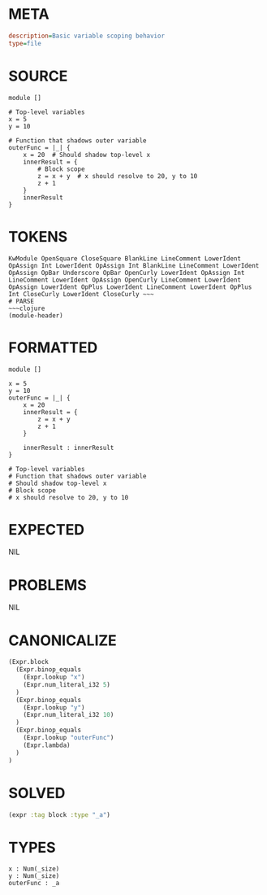 # META
~~~ini
description=Basic variable scoping behavior
type=file
~~~
# SOURCE
~~~roc
module []

# Top-level variables
x = 5
y = 10

# Function that shadows outer variable
outerFunc = |_| {
    x = 20  # Should shadow top-level x
    innerResult = {
        # Block scope
        z = x + y  # x should resolve to 20, y to 10
        z + 1
    }
    innerResult
}
~~~
# TOKENS
~~~text
KwModule OpenSquare CloseSquare BlankLine LineComment LowerIdent OpAssign Int LowerIdent OpAssign Int BlankLine LineComment LowerIdent OpAssign OpBar Underscore OpBar OpenCurly LowerIdent OpAssign Int LineComment LowerIdent OpAssign OpenCurly LineComment LowerIdent OpAssign LowerIdent OpPlus LowerIdent LineComment LowerIdent OpPlus Int CloseCurly LowerIdent CloseCurly ~~~
# PARSE
~~~clojure
(module-header)
~~~
# FORMATTED
~~~roc
module []

x = 5
y = 10
outerFunc = |_| {
	x = 20
	innerResult = {
		z = x + y
		z + 1
	}

	innerResult : innerResult
}

# Top-level variables
# Function that shadows outer variable
# Should shadow top-level x
# Block scope
# x should resolve to 20, y to 10
~~~
# EXPECTED
NIL
# PROBLEMS
NIL
# CANONICALIZE
~~~clojure
(Expr.block
  (Expr.binop_equals
    (Expr.lookup "x")
    (Expr.num_literal_i32 5)
  )
  (Expr.binop_equals
    (Expr.lookup "y")
    (Expr.num_literal_i32 10)
  )
  (Expr.binop_equals
    (Expr.lookup "outerFunc")
    (Expr.lambda)
  )
)
~~~
# SOLVED
~~~clojure
(expr :tag block :type "_a")
~~~
# TYPES
~~~roc
x : Num(_size)
y : Num(_size)
outerFunc : _a
~~~
